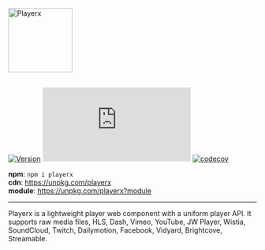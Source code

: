 <div>
  <img width="130" alt="Playerx"
    src="https://playerx.io/images/playerx-logo.svg?sanitize=true"
  />

  <br />
  <br />

  [![Version](https://img.shields.io/npm/v/playerx.svg?color=success&style=flat-square)](https://www.npmjs.com/package/playerx)
  ![Badge size](https://img.badgesize.io/https://unpkg.com/playerx/module/playerx.js?compression=gzip&label=gzip&style=flat-square)
  [![codecov](https://img.shields.io/codecov/c/github/luwes/playerx.svg?style=flat-square&color=success)](https://codecov.io/gh/luwes/playerx)
</div>

**npm**: `npm i playerx`  
**cdn**: https://unpkg.com/playerx  
**module**: https://unpkg.com/playerx?module

---

Playerx is a lightweight player web component with a uniform player API. It supports raw media files, HLS, Dash, Vimeo, YouTube, JW Player, Wistia, SoundCloud, Twitch, Dailymotion, Facebook, Vidyard, Brightcove, Streamable.

